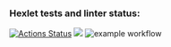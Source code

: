 ### Hexlet tests and linter status:
[![Actions Status](https://github.com/sleepy-corpse/frontend-project-lvl1/workflows/hexlet-check/badge.svg)](https://github.com/sleepy-corpse/frontend-project-lvl1/actions)
<a href="https://codeclimate.com/github/sleepy-corpse/frontend-project-lvl1/maintainability"><img src="https://api.codeclimate.com/v1/badges/07b0c8a2f3d1ec8178e4/maintainability" /></a>
![example workflow](https://github.com/sleepy-corpse/frontend-project-lvl1/workflows/linter.yml/badge.svg)
